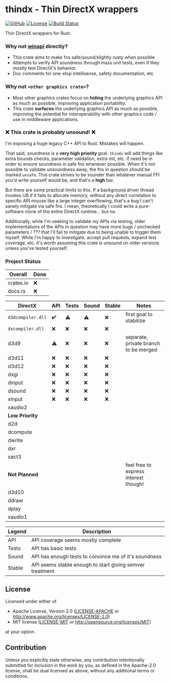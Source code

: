 # thindx - **Thin** **D**irect**X** wrappers

[![GitHub](https://img.shields.io/github/stars/MaulingMonkey/thindx.svg?label=GitHub&style=social)](https://github.com/MaulingMonkey/thindx)
[![License](https://img.shields.io/crates/l/thindx.svg)](https://github.com/MaulingMonkey/thindx)
[![Build Status](https://github.com/MaulingMonkey/thindx/workflows/Rust/badge.svg)](https://github.com/MaulingMonkey/thindx/actions?query=workflow%3Arust)
<!--
[![crates.io](https://img.shields.io/crates/v/thindx.svg)](https://crates.io/crates/thindx)
[![docs.rs](https://docs.rs/thindx/badge.svg)](https://docs.rs/thindx)
-->
<!-- [![dependency status](https://deps.rs/repo/github/MaulingMonkey/thindx/status.svg)](https://deps.rs/repo/github/MaulingMonkey/thindx) -->

Thin DirectX wrappers for Rust.

### Why not [winapi] directly?

*   This crate aims to make fns safe/sound/slightly rusty when possible
*   Attempts to verify API soundness through mass unit tests, even if they mostly test DirectX's behavior.
*   Doc comments for one-stop intellisense, safety documentation, etc.

### Why not `<other graphics crate>`?

*   Most other graphics crates focus on **hiding** the underlying graphics API as much as possible, improving application portability.
*   This crate **surfaces** the underlying graphics API as much as possible, improving the potential for interoperability with other graphics code / use in middleware applications.

### ❌ This crate is probably unsound! ❌

I'm exposing a huge legacy C++ API to Rust.  Mistakes will happen.

That said, soundness *is* a **very high priority** goal.  `thindx` will add things like extra bounds checks, parameter
validation, extra init, etc. if need be in order to ensure soundness in safe fns whenever possible.  When it's not
possible to validate unsoundness away, the fns in question should be marked `unsafe`.  This crate strives to be sounder
than whatever manual FFI you'd write yourself would be, and that's a **high** bar.

But there are some practical limits to this.  If a background driver thread invokes UB if it fails to allocate memory,
without any direct correlation to specific API misuse like a large integer overflowing, that's a bug I can't sanely
mitigate via safe fns.  I mean, theoretically I could write a pure-software clone of the entire DirectX runtime... but no.

Additionally, while I'm seeking to validate my APIs via testing, older implementations of the APIs in question may have
more bugs / unchecked parameters / ??? that I'll fail to mitigate due to being unable to trigger them myself.  While I'm
happy to investigate, accept pull requests, expand test coverage, etc. it's worth assuming this crate is unsound on
older versions unless you've tested yourself.



### Project Status

| Overall       | Done  |
| ------------- | ----- |
| crates.io     | ❌    |
| docs.rs       | ❌    |

| DirectX           | API   | Tests | Sound | Stable| Notes |
| ----------------- | ----- | ----- | ----- | ----- | ----- |
| `d3dcompiler.dll` | ✔️    | ⚠️    | ⚠️    | ❌    | first goal to stabilize
| `dxcompiler.dll`  | ❌    | ❌    | ❌    | ❌    |
| d3d9              | ⚠️    | ❌    | ❌    | ❌    | separate, private branch to be merged
| d3d11             | ❌    | ❌    | ❌    | ❌    |
| d3d12             | ❌    | ❌    | ❌    | ❌    |
| dxgi              | ❌    | ❌    | ❌    | ❌    |
| dinput            | ❌    | ❌    | ❌    | ❌    |
| dsound            | ❌    | ❌    | ❌    | ❌    |
| xinput            | ❌    | ❌    | ❌    | ❌    |
| xaudio2           |
| **Low Priority**  |
| d2d               |
| dcompute          |
| dwrite            |
| dxr               |
| xact3             |
| **Not Planned**   |       |       |       |       | feel free to express interest though!
| d3d10             |
| ddraw             |
| dplay             |
| xaudio1           |

| Legend    | Description   |
| --------- | ------------- |
| API       | API coverage seems mostly complete
| Tests     | API has basic tests
| Sound     | API has enough tests to convince me of it's soundness
| Stable    | API seems stable enough to start giving semver treatment



<h2 name="license">License</h2>

Licensed under either of

* Apache License, Version 2.0 ([LICENSE-APACHE](LICENSE-APACHE) or <http://www.apache.org/licenses/LICENSE-2.0>)
* MIT license ([LICENSE-MIT](LICENSE-MIT) or <http://opensource.org/licenses/MIT>)

at your option.



<h2 name="contribution">Contribution</h2>

Unless you explicitly state otherwise, any contribution intentionally submitted
for inclusion in the work by you, as defined in the Apache-2.0 license, shall be
dual licensed as above, without any additional terms or conditions.



<!-- references -->
[winapi]:                   http://docs.rs/winapi/0.3/

